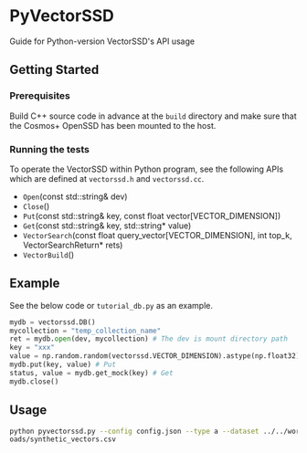 # PyVectorSSD

Guide for Python-version VectorSSD's API usage

## Getting Started

### Prerequisites

Build C++ source code in advance at the `build` directory and make sure that the Cosmos+ OpenSSD has been mounted to the host.

### Running the tests

To operate the VectorSSD within Python program, see the following APIs which are defined at `vectorssd.h` and `vectorssd.cc`.

- `Open`(const std::string& dev)
- `Close`()
- `Put`(const std::string& key, const float vector[VECTOR_DIMENSION])
- `Get`(const std::string& key, std::string* value)
- `VectorSearch`(const float query_vector[VECTOR_DIMENSION], int top_k, VectorSearchReturn* rets)
- `VectorBuild`()

## Example
See the below code or `tutorial_db.py` as an example.

```Python
mydb = vectorssd.DB()
mycollection = "temp_collection_name"
ret = mydb.open(dev, mycollection) # The dev is mount directory path
key = "xxx"
value = np.random.random(vectorssd.VECTOR_DIMENSION).astype(np.float32) # Random value
mydb.put(key, value) # Put
status, value = mydb.get_mock(key) # Get
mydb.close()
```

## Usage
```bash
python pyvectorssd.py --config config.json --type a --dataset ../../workl
oads/synthetic_vectors.csv
```
